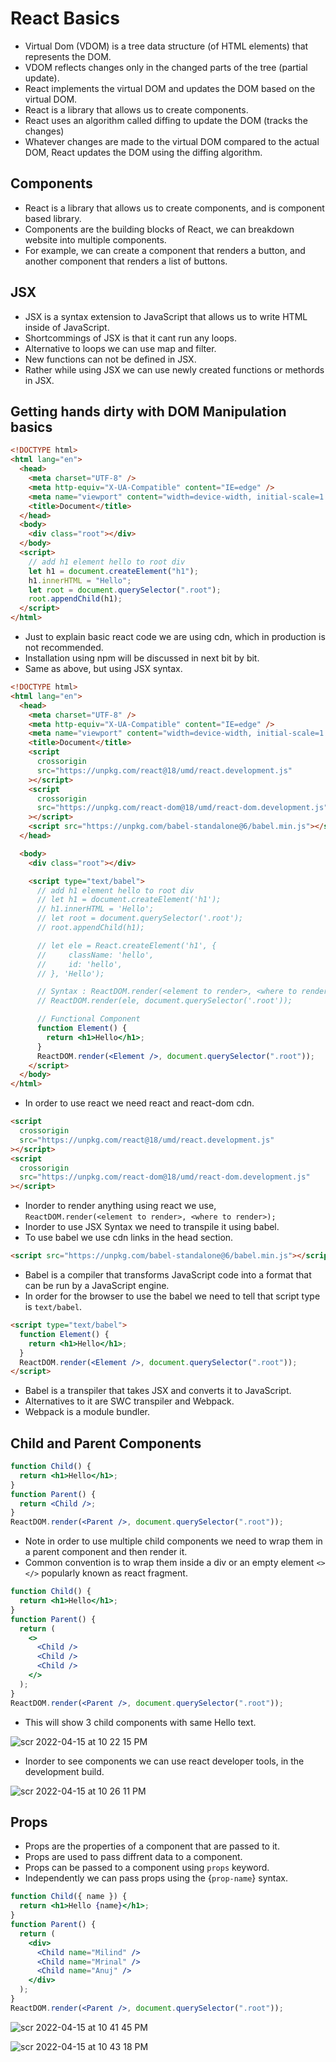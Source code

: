 # React Basics

- Virtual Dom (VDOM) is a tree data structure (of HTML elements) that represents the DOM.
- VDOM reflects changes only in the changed parts of the tree (partial update).
- React implements the virtual DOM and updates the DOM based on the virtual DOM.
- React is a library that allows us to create components.
- React uses an algorithm called diffing to update the DOM (tracks the changes)
- Whatever changes are made to the virtual DOM compared to the actual DOM, React updates the DOM using the diffing algorithm.

## Components

- React is a library that allows us to create components, and is component based library.
- Components are the building blocks of React, we can breakdown website into multiple components.
- For example, we can create a component that renders a button, and another component that renders a list of buttons.

## JSX

- JSX is a syntax extension to JavaScript that allows us to write HTML inside of JavaScript.
- Shortcommings of JSX is that it cant run any loops.
- Alternative to loops we can use map and filter.
- New functions can not be defined in JSX.
- Rather while using JSX we can use newly created functions or methords in JSX.

## Getting hands dirty with DOM Manipulation basics

```html
<!DOCTYPE html>
<html lang="en">
  <head>
    <meta charset="UTF-8" />
    <meta http-equiv="X-UA-Compatible" content="IE=edge" />
    <meta name="viewport" content="width=device-width, initial-scale=1.0" />
    <title>Document</title>
  </head>
  <body>
    <div class="root"></div>
  </body>
  <script>
    // add h1 element hello to root div
    let h1 = document.createElement("h1");
    h1.innerHTML = "Hello";
    let root = document.querySelector(".root");
    root.appendChild(h1);
  </script>
</html>
```

- Just to explain basic react code we are using cdn, which in production is not recommended.
- Installation using npm will be discussed in next bit by bit.
- Same as above, but using JSX syntax.

```html
<!DOCTYPE html>
<html lang="en">
  <head>
    <meta charset="UTF-8" />
    <meta http-equiv="X-UA-Compatible" content="IE=edge" />
    <meta name="viewport" content="width=device-width, initial-scale=1.0" />
    <title>Document</title>
    <script
      crossorigin
      src="https://unpkg.com/react@18/umd/react.development.js"
    ></script>
    <script
      crossorigin
      src="https://unpkg.com/react-dom@18/umd/react-dom.development.js"
    ></script>
    <script src="https://unpkg.com/babel-standalone@6/babel.min.js"></script>
  </head>

  <body>
    <div class="root"></div>

    <script type="text/babel">
      // add h1 element hello to root div
      // let h1 = document.createElement('h1');
      // h1.innerHTML = 'Hello';
      // let root = document.querySelector('.root');
      // root.appendChild(h1);

      // let ele = React.createElement('h1', {
      //     className: 'hello',
      //     id: 'hello',
      // }, 'Hello');

      // Syntax : ReactDOM.render(<element to render>, <where to render>);
      // ReactDOM.render(ele, document.querySelector('.root'));

      // Functional Component
      function Element() {
        return <h1>Hello</h1>;
      }
      ReactDOM.render(<Element />, document.querySelector(".root"));
    </script>
  </body>
</html>
```

- In order to use react we need react and react-dom cdn.

```html
<script
  crossorigin
  src="https://unpkg.com/react@18/umd/react.development.js"
></script>
<script
  crossorigin
  src="https://unpkg.com/react-dom@18/umd/react-dom.development.js"
></script>
```

- Inorder to render anything using react we use, `ReactDOM.render(<element to render>, <where to render>);`
- Inorder to use JSX Syntax we need to transpile it using babel.
- To use babel we use cdn links in the head section.

```html
<script src="https://unpkg.com/babel-standalone@6/babel.min.js"></script>
```

- Babel is a compiler that transforms JavaScript code into a format that can be run by a JavaScript engine.
- In order for the browser to use the babel we need to tell that script type is `text/babel`.

```html
<script type="text/babel">
  function Element() {
    return <h1>Hello</h1>;
  }
  ReactDOM.render(<Element />, document.querySelector(".root"));
</script>
```

- Babel is a transpiler that takes JSX and converts it to JavaScript.
- Alternatives to it are SWC transpiler and Webpack.
- Webpack is a module bundler.

## Child and Parent Components

```jsx
function Child() {
  return <h1>Hello</h1>;
}
function Parent() {
  return <Child />;
}
ReactDOM.render(<Parent />, document.querySelector(".root"));
```

- Note in order to use multiple child components we need to wrap them in a parent component and then render it.
- Common convention is to wrap them inside a div or an empty element `<> </>` popularly known as react fragment.

```jsx
function Child() {
  return <h1>Hello</h1>;
}
function Parent() {
  return (
    <>
      <Child />
      <Child />
      <Child />
    </>
  );
}
ReactDOM.render(<Parent />, document.querySelector(".root"));
```

- This will show 3 child components with same Hello text.

![scr 2022-04-15 at 10 22 15 PM](https://user-images.githubusercontent.com/28717686/163598410-f8679702-eeba-4352-8ee3-55da2b8d6f04.png)

- Inorder to see components we can use react developer tools, in the development build.

![scr 2022-04-15 at 10 26 11 PM](https://user-images.githubusercontent.com/28717686/163598784-17904774-ba2f-465c-a880-2b8f0dd040dc.png)

## Props

- Props are the properties of a component that are passed to it.
- Props are used to pass diffrent data to a component.
- Props can be passed to a component using `props` keyword.
- Independently we can pass props using the {`prop-name`} syntax.

```jsx
function Child({ name }) {
  return <h1>Hello {name}</h1>;
}
function Parent() {
  return (
    <div>
      <Child name="Milind" />
      <Child name="Mrinal" />
      <Child name="Anuj" />
    </div>
  );
}
ReactDOM.render(<Parent />, document.querySelector(".root"));
```
![scr 2022-04-15 at 10 41 45 PM](https://user-images.githubusercontent.com/28717686/163600488-7970b99a-b0ea-4bb5-96b8-f30ce493efe6.png)

![scr 2022-04-15 at 10 43 18 PM](https://user-images.githubusercontent.com/28717686/163600503-1fb8d70e-761d-4675-84f0-cb24b9b53cd9.png)



